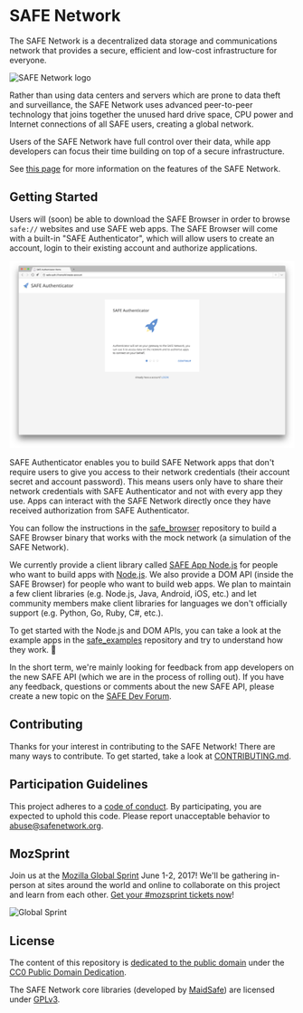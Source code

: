 # SAFE Network

The SAFE Network is a decentralized data storage and communications network that provides a secure, efficient and low-cost infrastructure for everyone.

![SAFE Network logo](https://safenetwork.org/images/safenetwork-apple-touch-icon.png)

Rather than using data centers and servers which are prone to data theft and surveillance, the SAFE Network uses advanced peer-to-peer technology that joins together the unused hard drive space, CPU power and Internet connections of all SAFE users, creating a global network.

Users of the SAFE Network have full control over their data, while app developers can focus their time building on top of a secure infrastructure.

See [this page](https://maidsafe.net/features.html) for more information on the features of the SAFE Network.

## Getting Started

Users will (soon) be able to download the SAFE Browser in order to browse `safe://` websites and use SAFE web apps. The SAFE Browser will come with a built-in "SAFE Authenticator", which will allow users to create an account, login to their existing account and authorize applications.

![](img/safe-authenticator.png)

SAFE Authenticator enables you to build SAFE Network apps that don't require users to give you access to their network credentials (their account secret and account password). This means users only have to share their network credentials with SAFE Authenticator and not with every app they use. Apps can interact with the SAFE Network directly once they have received authorization from SAFE Authenticator.

You can follow the instructions in the [safe_browser](https://github.com/maidsafe/safe_browser/tree/dev) repository to build a SAFE Browser binary that works with the mock network (a simulation of the SAFE Network).

We currently provide a client library called [SAFE App Node.js](https://github.com/maidsafe/safe_app_nodejs) for people who want to build apps with [Node.js](https://nodejs.org/). We also provide a DOM API (inside the SAFE Browser) for people who want to build web apps. We plan to maintain a few client libraries (e.g. Node.js, Java, Android, iOS, etc.) and let community members make client libraries for languages we don't officially support (e.g. Python, Go, Ruby, C#, etc.).

To get started with the Node.js and DOM APIs, you can take a look at the example apps in the [safe_examples](https://github.com/maidsafe/safe_examples/tree/dev) repository and try to understand how they work. :slightly_smiling_face:

In the short term, we're mainly looking for feedback from app developers on the new SAFE API (which we are in the process of rolling out). If you have any feedback, questions or comments about the new SAFE API, please create a new topic on the [SAFE Dev Forum](https://forum.safedev.org/).

## Contributing

Thanks for your interest in contributing to the SAFE Network! There are many ways to contribute. To get started, take a look at [CONTRIBUTING.md](CONTRIBUTING.md).

## Participation Guidelines

This project adheres to a [code of conduct](CODE_OF_CONDUCT.md). By participating, you are expected to uphold this code. Please report unacceptable behavior to abuse@safenetwork.org.

## MozSprint

Join us at the [Mozilla Global Sprint](https://mozilla.github.io/global-sprint/) June 1-2, 2017! We'll be gathering in-person at sites around the world and online to collaborate on this project and learn from each other. [Get your #mozsprint tickets now](https://mozilla.github.io/global-sprint/)!

![Global Sprint](https://cloud.githubusercontent.com/assets/617994/24632585/b2b07dcc-1892-11e7-91cf-f9e473187cf7.png)

## License

The content of this repository is [dedicated to the public domain](https://github.com/safenetwork/safenetwork/blob/master/LICENSE) under the [CC0 Public Domain Dedication](https://creativecommons.org/publicdomain/zero/1.0/).

The SAFE Network core libraries (developed by [MaidSafe](https://github.com/maidsafe)) are licensed under [GPLv3](http://www.gnu.org/licenses/gpl.html).
